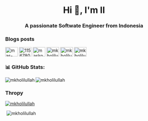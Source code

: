 <h1 align="center">Hi 👋, I'm Il</h1>
<h3 align="center">A passionate Softwate Engineer from Indonesia</h3>


### Blogs posts
<!-- BLOG-POST-LIST:START -->
<!-- BLOG-POST-LIST:END -->

<!-- <h3 align="left">Connect with me:</h3> -->
<p align="left">
<a href="https://linkedin.com/in/mas-kopi" target="blank"><img align="center" src="https://raw.githubusercontent.com/rahuldkjain/github-profile-readme-generator/master/src/images/icons/Social/linked-in-alt.svg" alt="mas-kopi" height="30" width="40" /></a>
<a href="https://stackoverflow.com/users/11567805" target="blank"><img align="center" src="https://raw.githubusercontent.com/rahuldkjain/github-profile-readme-generator/master/src/images/icons/Social/stack-overflow.svg" alt="11567805" height="30" width="40" /></a>
<a href="https://kaggle.com/maskopi" target="blank"><img align="center" src="https://raw.githubusercontent.com/rahuldkjain/github-profile-readme-generator/master/src/images/icons/Social/kaggle.svg" alt="maskopi" height="30" width="40" /></a>
<a href="https://www.hackerrank.com/mkholilullah29" target="blank"><img align="center" src="https://raw.githubusercontent.com/rahuldkjain/github-profile-readme-generator/master/src/images/icons/Social/hackerrank.svg" alt="mkholilullah29" height="30" width="40" /></a>
<a href="https://www.leetcode.com/mkholilullah" target="blank"><img align="center" src="https://raw.githubusercontent.com/rahuldkjain/github-profile-readme-generator/master/src/images/icons/Social/leet-code.svg" alt="mkholilullah" height="30" width="40" /></a>
<a href="https://dev.to/mkholilullah" target="blank"><img align="center" src="https://raw.githubusercontent.com/rahuldkjain/github-profile-readme-generator/master/src/images/icons/Social/devto.svg" alt="mkholilullah" height="30" width="40" /></a>
</p>

### 📊 GitHub Stats:

<p><img align="left" src="https://github-readme-stats.vercel.app/api/top-langs?username=mkholilullah&show_icons=true&locale=en&layout=compact&theme=radical" alt="mkholilullah" /></p>

<!-- <p>&nbsp;<img align="center" src="https://github-readme-stats.vercel.app/api?username=mkholilullah&show_icons=true&locale=en&theme=radical" alt="mkholilullah" /></p> -->

<p><img align="center" src="https://github-readme-streak-stats.herokuapp.com/?user=mkholilullah&theme=radical" alt="mkholilullah" /></p>

### Thropy

<p align="left"> <a href="https://github.com/ryo-ma/github-profile-trophy"><img src="https://github-profile-trophy.vercel.app/?username=mkholilullah&theme=radical" alt="mkholilullah" /></a> </p>

<p align="left"> <a href="https://twitter.com/" target="blank"><img src="https://img.shields.io/twitter/follow/?logo=twitter&style=for-the-badge" alt="" /></a>   <img src="https://komarev.com/ghpvc/?username=mkholilullah&label=Profile%20views&color=0e75b6&style=flat" alt="mkholilullah" /> </p>
